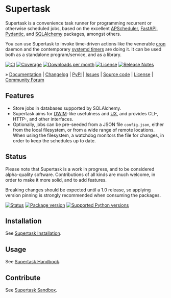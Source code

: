 # Supertask

Supertask is a convenience task runner for programming recurrent or otherwise
scheduled jobs, based on the excellent [APScheduler], [FastAPI], [Pydantic],
and [SQLAlchemy] packages, amongst others.

You can use Supertask to invoke time-driven actions like the venerable [cron]
daemon and the contemporary [systemd timers] are doing it. It can be used both
as a standalone program/service, and as a library.

[![CI][badge-ci]][project-ci]
[![Coverage][badge-coverage]][project-coverage]
[![Downloads per month][badge-downloads-per-month]][project-downloads]
[![License][badge-license]][project-license]
[![Release Notes][badge-release-notes]][project-release-notes]

» [Documentation]
| [Changelog]
| [PyPI]
| [Issues]
| [Source code]
| [License]
| [Community Forum]

## Features

- Store jobs in databases supported by SQLAlchemy.
- Supertask aims for [DWIM]-like usefulness and [UX], and provides CLI-,
  HTTP-, and other interfaces.
- Optionally, jobs can be pre-seeded from a JSON file `config.json`, either
  from the local filesystem, or from a wide range of remote locations.
  When using the filesystem, a watchdog monitors the file for changes, in
  order to keep the schedules up to date.

## Status

Please note that Supertask is a work in progress, and to be considered
alpha-quality software. Contributions of all kinds are much welcome,
in order to make it more solid, and to add features.

Breaking changes should be expected until a 1.0 release, so applying
version pinning is strongly recommended when consuming the packages.

[![Status][badge-status]][project-pypi]
[![Package version][badge-package-version]][project-pypi]
[![Supported Python versions][badge-python-versions]][project-pypi]

## Installation

See [Supertask Installation].

## Usage

See [Supertask Handbook].

## Contribute

See [Supertask Sandbox].



[APScheduler]: https://pypi.org/project/APScheduler/
[cron]: https://en.wikipedia.org/wiki/Cron
[DWIM]: https://en.wikipedia.org/wiki/DWIM
[FastAPI]: https://pypi.org/project/fastapi/
[Pydantic]: https://pypi.org/project/pydantic/
[SQLAlchemy]: https://pypi.org/project/SQLAlchemy/
[systemd timers]: https://opensource.com/article/20/7/systemd-timers
[UX]: https://en.wikipedia.org/wiki/User_experience

[Changelog]: https://github.com/pyveci/supertask/blob/main/CHANGES.md
[Community Forum]: https://community.panodata.org/
[Documentation]: https://supertask.readthedocs.io/
[Issues]: https://github.com/pyveci/supertask/issues
[License]: https://github.com/pyveci/supertask/blob/main/LICENSE
[PyPI]: https://pypi.org/project/supertask/
[Supertask Handbook]: https://supertask.readthedocs.io/handbook.html
[Supertask Installation]: https://supertask.readthedocs.io/install.html
[Supertask Sandbox]: https://supertask.readthedocs.io/sandbox.html
[Source code]: https://github.com/pyveci/supertask

[badge-ci]: https://github.com/pyveci/supertask/actions/workflows/main.yml/badge.svg
[badge-coverage]: https://codecov.io/gh/pyveci/supertask/branch/main/graph/badge.svg
[badge-downloads-per-month]: https://pepy.tech/badge/supertask/month
[badge-license]: https://img.shields.io/github/license/pyveci/supertask.svg
[badge-package-version]: https://img.shields.io/pypi/v/supertask.svg
[badge-python-versions]: https://img.shields.io/pypi/pyversions/supertask.svg
[badge-release-notes]: https://img.shields.io/github/release/pyveci/supertask?label=Release+Notes
[badge-status]: https://img.shields.io/pypi/status/supertask.svg
[project-ci]: https://github.com/pyveci/supertask/actions/workflows/main.yml
[project-coverage]: https://app.codecov.io/gh/pyveci/supertask
[project-downloads]: https://pepy.tech/project/supertask/
[project-license]: https://github.com/pyveci/supertask/blob/main/LICENSE
[project-pypi]: https://pypi.org/project/supertask
[project-release-notes]: https://github.com/pyveci/supertask/releases
